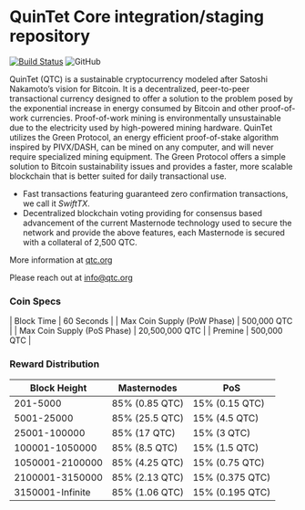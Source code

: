 QuinTet Core integration/staging repository
=================================================
[![Build Status](https://travis-ci.org/quintet/quintet.svg?branch=master)](https://travis-ci.org/quintet/quintet) ![GitHub](https://img.shields.io/github/license/mashape/apistatus.svg)

QuinTet (QTC) is a sustainable cryptocurrency modeled after Satoshi Nakamoto’s vision for Bitcoin. It is a decentralized, peer-to-peer transactional currency designed to offer a solution to the problem posed by the exponential increase in energy consumed by Bitcoin and other proof-of-work currencies. Proof-of-work mining is environmentally unsustainable due to the electricity used by high-powered mining hardware. QuinTet utilizes the Green Protocol, an energy efficient proof-of-stake algorithm inspired by PIVX/DASH, can be mined on any computer, and will never require specialized mining equipment. The Green Protocol offers a simple solution to Bitcoin sustainability issues and provides a faster, more scalable blockchain that is better suited for daily transactional use.

- Fast transactions featuring guaranteed zero confirmation transactions, we call it _SwiftTX_.
- Decentralized blockchain voting providing for consensus based advancement of the current Masternode
  technology used to secure the network and provide the above features, each Masternode is secured
  with a collateral of 2,500 QTC.

More information at [qtc.org](http://www.qtc.org)

Please reach out at info@qtc.org

### Coin Specs
| Block Time                  | 60 Seconds      |
| Max Coin Supply (PoW Phase) | 500,000 QTC    |
| Max Coin Supply (PoS Phase) | 20,500,000 QTC |
| Premine                     | 500,000 QTC    |

### Reward Distribution

| **Block Height** | **Masternodes**  | **PoS**          |
|------------------|------------------|------------------|
| 201-5000         | 85% (0.85 QTC)  | 15% (0.15 QTC)   |
| 5001-25000       | 85% (25.5 QTC)  | 15% (4.5 QTC)     |
| 25001-100000     | 85% (17 QTC)    | 15% (3 QTC)     |
| 100001-1050000   | 85% (8.5 QTC)   | 15% (1.5 QTC)     |
| 1050001-2100000  | 85% (4.25 QTC)  | 15% (0.75 QTC)   |
| 2100001-3150000  | 85% (2.13 QTC)  | 15% (0.375 QTC)  |
| 3150001-Infinite | 85% (1.06 QTC)  | 15% (0.195 QTC)  |
